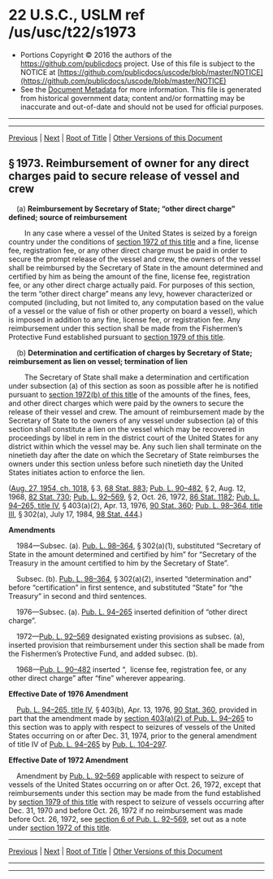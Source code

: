 ---
---

# 22 U.S.C., USLM ref /us/usc/t22/s1973

* Portions Copyright © 2016 the authors of the https://github.com/publicdocs project.
  Use of this file is subject to the NOTICE at [https://github.com/publicdocs/uscode/blob/master/NOTICE](https://github.com/publicdocs/uscode/blob/master/NOTICE)
* See the [Document Metadata](././../../../..//README.md) for more information.
  This file is generated from historical government data; content and/or formatting may be inaccurate and out-of-date and should not be used for official purposes.

----------
----------

[Previous](./../../../..//us/usc/t22/ch25/m__us_usc_t22_s1972.md) | [Next](./../../../..//us/usc/t22/ch25/m__us_usc_t22_s1974.md) | [Root of Title](./../../../../) | [Other Versions of this Document](https://publicdocs.github.io/go/links?ns=uslm&ref=%2Fus%2Fusc%2Ft22%2Fs1973)

## § 1973. Reimbursement of owner for any direct charges paid to secure release of vessel and crew

    (a) __Reimbursement by Secretary of State; “other direct charge” defined; source of reimbursement__ 

        In any case where a vessel of the United States is seized by a foreign country under the conditions of [section 1972 of this title][/us/usc/t22/s1972] and a fine, license fee, registration fee, or any other direct charge must be paid in order to secure the prompt release of the vessel and crew, the owners of the vessel shall be reimbursed by the Secretary of State in the amount determined and certified by him as being the amount of the fine, license fee, registration fee, or any other direct charge actually paid. For purposes of this section, the term “other direct charge” means any levy, however characterized or computed (including, but not limited to, any computation based on the value of a vessel or the value of fish or other property on board a vessel), which is imposed in addition to any fine, license fee, or registration fee. Any reimbursement under this section shall be made from the Fishermen’s Protective Fund established pursuant to [section 1979 of this title][/us/usc/t22/s1979].

    (b) __Determination and certification of charges by Secretary of State; reimbursement as lien on vessel; termination of lien__ 

        The Secretary of State shall make a determination and certification under subsection (a) of this section as soon as possible after he is notified pursuant to [section 1972(b) of this title][/us/usc/t22/s1972/b] of the amounts of the fines, fees, and other direct charges which were paid by the owners to secure the release of their vessel and crew. The amount of reimbursement made by the Secretary of State to the owners of any vessel under subsection (a) of this section shall constitute a lien on the vessel which may be recovered in proceedings by libel in rem in the district court of the United States for any district within which the vessel may be. Any such lien shall terminate on the ninetieth day after the date on which the Secretary of State reimburses the owners under this section unless before such ninetieth day the United States initiates action to enforce the lien.

([Aug. 27, 1954, ch. 1018][/us/act/1954-08-27/ch1018], § 3, [68 Stat. 883][/us/stat/68/883]; [Pub. L. 90–482][/us/pl/90/482], § 2, Aug. 12, 1968, [82 Stat. 730][/us/stat/82/730]; [Pub. L. 92–569][/us/pl/92/569], § 2, Oct. 26, 1972, [86 Stat. 1182][/us/stat/86/1182]; [Pub. L. 94–265, title IV][/us/pl/94/265/tIV], § 403(a)(2), Apr. 13, 1976, [90 Stat. 360][/us/stat/90/360]; [Pub. L. 98–364, title III][/us/pl/98/364/tIII], § 302(a), July 17, 1984, [98 Stat. 444][/us/stat/98/444].)

 __Amendments__ 

    1984—Subsec. (a). [Pub. L. 98–364][/us/pl/98/364], § 302(a)(1), substituted “Secretary of State in the amount determined and certified by him” for “Secretary of the Treasury in the amount certified to him by the Secretary of State”.

    Subsec. (b). [Pub. L. 98–364][/us/pl/98/364], § 302(a)(2), inserted “determination and” before “certification” in first sentence, and substituted “State” for “the Treasury” in second and third sentences.

    1976—Subsec. (a). [Pub. L. 94–265][/us/pl/94/265] inserted definition of “other direct charge”.

    1972—[Pub. L. 92–569][/us/pl/92/569] designated existing provisions as subsec. (a), inserted provision that reimbursement under this section shall be made from the Fishermen’s Protective Fund, and added subsec. (b).

    1968—[Pub. L. 90–482][/us/pl/90/482] inserted “, license fee, registration fee, or any other direct charge” after “fine” wherever appearing.

 __Effective Date of 1976 Amendment__ 

    [Pub. L. 94–265, title IV][/us/pl/94/265/tIV], § 403(b), Apr. 13, 1976, [90 Stat. 360][/us/stat/90/360], provided in part that the amendment made by [section 403(a)(2) of Pub. L. 94–265][/us/pl/94/265/s403/a/2] to this section was to apply with respect to seizures of vessels of the United States occurring on or after Dec. 31, 1974, prior to the general amendment of title IV of [Pub. L. 94–265][/us/pl/94/265] by [Pub. L. 104–297][/us/pl/104/297].

 __Effective Date of 1972 Amendment__ 

    Amendment by [Pub. L. 92–569][/us/pl/92/569] applicable with respect to seizure of vessels of the United States occurring on or after Oct. 26, 1972, except that reimbursements under this section may be made from the fund established by [section 1979 of this title][/us/usc/t22/s1979] with respect to seizure of vessels occurring after Dec. 31, 1970 and before Oct. 26, 1972 if no reimbursement was made before Oct. 26, 1972, see [section 6 of Pub. L. 92–569][/us/pl/92/569/s6], set out as a note under [section 1972 of this title][/us/usc/t22/s1972].

----------

[Previous](./../../../..//us/usc/t22/ch25/m__us_usc_t22_s1972.md) | [Next](./../../../..//us/usc/t22/ch25/m__us_usc_t22_s1974.md) | [Root of Title](./../../../../) | [Other Versions of this Document](https://publicdocs.github.io/go/links?ns=uslm&ref=%2Fus%2Fusc%2Ft22%2Fs1973)

----------
----------

[/us/usc/t22/s1972]: https://publicdocs.github.io/go/links?ns=uslm&ref=%2Fus%2Fusc%2Ft22%2Fs1972
[/us/usc/t22/s1979]: https://publicdocs.github.io/go/links?ns=uslm&ref=%2Fus%2Fusc%2Ft22%2Fs1979
[/us/usc/t22/s1972/b]: https://publicdocs.github.io/go/links?ns=uslm&ref=%2Fus%2Fusc%2Ft22%2Fs1972%2Fb
[/us/act/1954-08-27/ch1018]: https://publicdocs.github.io/go/links?ns=uslm&ref=%2Fus%2Fact%2F1954-08-27%2Fch1018
[/us/stat/68/883]: https://publicdocs.github.io/go/links?ns=uslm&ref=%2Fus%2Fstat%2F68%2F883
[/us/pl/90/482]: https://publicdocs.github.io/go/links?ns=uslm&ref=%2Fus%2Fpl%2F90%2F482
[/us/stat/82/730]: https://publicdocs.github.io/go/links?ns=uslm&ref=%2Fus%2Fstat%2F82%2F730
[/us/pl/92/569]: https://publicdocs.github.io/go/links?ns=uslm&ref=%2Fus%2Fpl%2F92%2F569
[/us/stat/86/1182]: https://publicdocs.github.io/go/links?ns=uslm&ref=%2Fus%2Fstat%2F86%2F1182
[/us/pl/94/265/tIV]: https://publicdocs.github.io/go/links?ns=uslm&ref=%2Fus%2Fpl%2F94%2F265%2FtIV
[/us/stat/90/360]: https://publicdocs.github.io/go/links?ns=uslm&ref=%2Fus%2Fstat%2F90%2F360
[/us/pl/98/364/tIII]: https://publicdocs.github.io/go/links?ns=uslm&ref=%2Fus%2Fpl%2F98%2F364%2FtIII
[/us/stat/98/444]: https://publicdocs.github.io/go/links?ns=uslm&ref=%2Fus%2Fstat%2F98%2F444
[/us/pl/98/364]: https://publicdocs.github.io/go/links?ns=uslm&ref=%2Fus%2Fpl%2F98%2F364
[/us/pl/98/364]: https://publicdocs.github.io/go/links?ns=uslm&ref=%2Fus%2Fpl%2F98%2F364
[/us/pl/94/265]: https://publicdocs.github.io/go/links?ns=uslm&ref=%2Fus%2Fpl%2F94%2F265
[/us/pl/92/569]: https://publicdocs.github.io/go/links?ns=uslm&ref=%2Fus%2Fpl%2F92%2F569
[/us/pl/90/482]: https://publicdocs.github.io/go/links?ns=uslm&ref=%2Fus%2Fpl%2F90%2F482
[/us/pl/94/265/tIV]: https://publicdocs.github.io/go/links?ns=uslm&ref=%2Fus%2Fpl%2F94%2F265%2FtIV
[/us/stat/90/360]: https://publicdocs.github.io/go/links?ns=uslm&ref=%2Fus%2Fstat%2F90%2F360
[/us/pl/94/265/s403/a/2]: https://publicdocs.github.io/go/links?ns=uslm&ref=%2Fus%2Fpl%2F94%2F265%2Fs403%2Fa%2F2
[/us/pl/94/265]: https://publicdocs.github.io/go/links?ns=uslm&ref=%2Fus%2Fpl%2F94%2F265
[/us/pl/104/297]: https://publicdocs.github.io/go/links?ns=uslm&ref=%2Fus%2Fpl%2F104%2F297
[/us/pl/92/569]: https://publicdocs.github.io/go/links?ns=uslm&ref=%2Fus%2Fpl%2F92%2F569
[/us/usc/t22/s1979]: https://publicdocs.github.io/go/links?ns=uslm&ref=%2Fus%2Fusc%2Ft22%2Fs1979
[/us/pl/92/569/s6]: https://publicdocs.github.io/go/links?ns=uslm&ref=%2Fus%2Fpl%2F92%2F569%2Fs6
[/us/usc/t22/s1972]: https://publicdocs.github.io/go/links?ns=uslm&ref=%2Fus%2Fusc%2Ft22%2Fs1972


